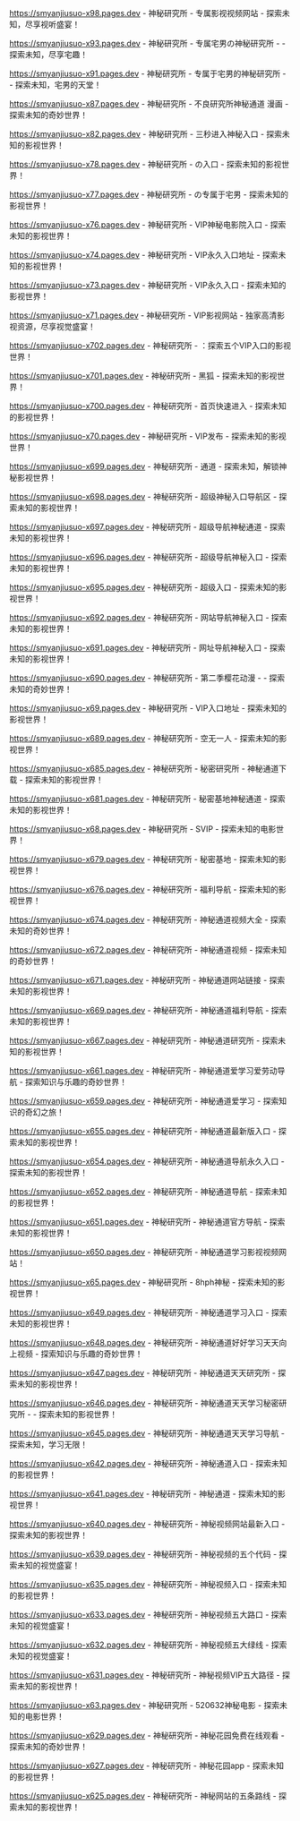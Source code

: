 
https://smyanjiusuo-x98.pages.dev - 神秘研究所 - 专属影视视频网站 - 探索未知，尽享视听盛宴！

https://smyanjiusuo-x93.pages.dev - 神秘研究所 - 专属宅男の神秘研究所 -  - 探索未知，尽享宅趣！

https://smyanjiusuo-x91.pages.dev - 神秘研究所 - 专属于宅男的神秘研究所 -  - 探索未知，宅男的天堂！

https://smyanjiusuo-x87.pages.dev - 神秘研究所 - 不良研究所神秘通道 漫画 - 探索未知的奇妙世界！

https://smyanjiusuo-x82.pages.dev - 神秘研究所 - 三秒进入神秘入口 - 探索未知的影视世界！

https://smyanjiusuo-x78.pages.dev - 神秘研究所 - の入口 - 探索未知的影视世界！

https://smyanjiusuo-x77.pages.dev - 神秘研究所 - の专属于宅男 - 探索未知的影视世界！

https://smyanjiusuo-x76.pages.dev - 神秘研究所 - VIP神秘电影院入口 - 探索未知的影视世界！

https://smyanjiusuo-x74.pages.dev - 神秘研究所 - VIP永久入口地址 - 探索未知的影视世界！

https://smyanjiusuo-x73.pages.dev - 神秘研究所 - VIP永久入口 - 探索未知的影视世界！

https://smyanjiusuo-x71.pages.dev - 神秘研究所 - VIP影视网站 - 独家高清影视资源，尽享视觉盛宴！

https://smyanjiusuo-x702.pages.dev - 神秘研究所 - ：探索五个VIP入口的影视世界！

https://smyanjiusuo-x701.pages.dev - 神秘研究所 - 黑狐 - 探索未知的影视世界！

https://smyanjiusuo-x700.pages.dev - 神秘研究所 - 首页快速进入 - 探索未知的影视世界！

https://smyanjiusuo-x70.pages.dev - 神秘研究所 - VIP发布 - 探索未知的影视世界！

https://smyanjiusuo-x699.pages.dev - 神秘研究所 - 通道 - 探索未知，解锁神秘影视世界！

https://smyanjiusuo-x698.pages.dev - 神秘研究所 - 超级神秘入口导航区 - 探索未知的影视世界！

https://smyanjiusuo-x697.pages.dev - 神秘研究所 - 超级导航神秘通道 - 探索未知的影视世界！

https://smyanjiusuo-x696.pages.dev - 神秘研究所 - 超级导航神秘入口 - 探索未知的影视世界！

https://smyanjiusuo-x695.pages.dev - 神秘研究所 - 超级入口 - 探索未知的影视世界！

https://smyanjiusuo-x692.pages.dev - 神秘研究所 - 网站导航神秘入口 - 探索未知的影视世界！

https://smyanjiusuo-x691.pages.dev - 神秘研究所 - 网址导航神秘入口 - 探索未知的影视世界！

https://smyanjiusuo-x690.pages.dev - 神秘研究所 - 第二季樱花动漫 -  - 探索未知的奇妙世界！

https://smyanjiusuo-x69.pages.dev - 神秘研究所 - VIP入口地址 - 探索未知的影视世界！

https://smyanjiusuo-x689.pages.dev - 神秘研究所 - 空无一人 - 探索未知的影视世界！

https://smyanjiusuo-x685.pages.dev - 神秘研究所 - 秘密研究所 - 神秘通道下载 - 探索未知的影视世界！

https://smyanjiusuo-x681.pages.dev - 神秘研究所 - 秘密基地神秘通道 - 探索未知的影视世界！

https://smyanjiusuo-x68.pages.dev - 神秘研究所 - SVIP - 探索未知的电影世界！

https://smyanjiusuo-x679.pages.dev - 神秘研究所 - 秘密基地 - 探索未知的影视世界！

https://smyanjiusuo-x676.pages.dev - 神秘研究所 - 福利导航 - 探索未知的影视世界！

https://smyanjiusuo-x674.pages.dev - 神秘研究所 - 神秘通道视频大全 - 探索未知的奇妙世界！

https://smyanjiusuo-x672.pages.dev - 神秘研究所 - 神秘通道视频 - 探索未知的奇妙世界！

https://smyanjiusuo-x671.pages.dev - 神秘研究所 - 神秘通道网站链接 - 探索未知的影视世界！

https://smyanjiusuo-x669.pages.dev - 神秘研究所 - 神秘通道福利导航 - 探索未知的影视世界！

https://smyanjiusuo-x667.pages.dev - 神秘研究所 - 神秘通道研究所 - 探索未知的影视世界！

https://smyanjiusuo-x661.pages.dev - 神秘研究所 - 神秘通道爱学习爱劳动导航 - 探索知识与乐趣的奇妙世界！

https://smyanjiusuo-x659.pages.dev - 神秘研究所 - 神秘通道爱学习 - 探索知识的奇幻之旅！

https://smyanjiusuo-x655.pages.dev - 神秘研究所 - 神秘通道最新版入口 - 探索未知的影视世界！

https://smyanjiusuo-x654.pages.dev - 神秘研究所 - 神秘通道导航永久入口 - 探索未知的影视世界！

https://smyanjiusuo-x652.pages.dev - 神秘研究所 - 神秘通道导航 - 探索未知的影视世界！

https://smyanjiusuo-x651.pages.dev - 神秘研究所 - 神秘通道官方导航 - 探索未知的影视世界！

https://smyanjiusuo-x650.pages.dev - 神秘研究所 - 神秘通道学习影视视频网站！

https://smyanjiusuo-x65.pages.dev - 神秘研究所 - 8hph神秘 - 探索未知的影视世界！

https://smyanjiusuo-x649.pages.dev - 神秘研究所 - 神秘通道学习入口 - 探索未知的影视世界！

https://smyanjiusuo-x648.pages.dev - 神秘研究所 - 神秘通道好好学习天天向上视频 - 探索知识与乐趣的奇妙世界！

https://smyanjiusuo-x647.pages.dev - 神秘研究所 - 神秘通道天天研究所 - 探索未知的影视世界！

https://smyanjiusuo-x646.pages.dev - 神秘研究所 - 神秘通道天天学习秘密研究所 -  - 探索未知的影视世界！

https://smyanjiusuo-x645.pages.dev - 神秘研究所 - 神秘通道天天学习导航 - 探索未知，学习无限！

https://smyanjiusuo-x642.pages.dev - 神秘研究所 - 神秘通道入口 - 探索未知的影视世界！

https://smyanjiusuo-x641.pages.dev - 神秘研究所 - 神秘通道 - 探索未知的影视世界！

https://smyanjiusuo-x640.pages.dev - 神秘研究所 - 神秘视频网站最新入口 - 探索未知的影视世界！

https://smyanjiusuo-x639.pages.dev - 神秘研究所 - 神秘视频的五个代码 - 探索未知的视觉盛宴！

https://smyanjiusuo-x635.pages.dev - 神秘研究所 - 神秘视频入口 - 探索未知的影视世界！

https://smyanjiusuo-x633.pages.dev - 神秘研究所 - 神秘视频五大路口 - 探索未知的视觉盛宴！

https://smyanjiusuo-x632.pages.dev - 神秘研究所 - 神秘视频五大绿线 - 探索未知的视觉盛宴！

https://smyanjiusuo-x631.pages.dev - 神秘研究所 - 神秘视频VIP五大路径 - 探索未知的影视世界！

https://smyanjiusuo-x63.pages.dev - 神秘研究所 - 520632神秘电影 - 探索未知的电影世界！

https://smyanjiusuo-x629.pages.dev - 神秘研究所 - 神秘花园免费在线观看 - 探索未知的奇妙世界！

https://smyanjiusuo-x627.pages.dev - 神秘研究所 - 神秘花园app - 探索未知的影视世界！

https://smyanjiusuo-x625.pages.dev - 神秘研究所 - 神秘网站的五条路线 - 探索未知的影视世界！
